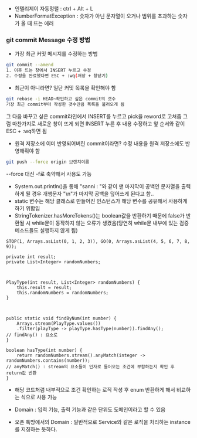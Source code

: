 - 인텔리제이 자동정렬 : ctrl + Alt + L
- NumberFormatException : 숫자가 아닌 문자열이 오거나 범위를 초과하는 숫자가 올 때 뜨는 에러
### git commit Message 수정 방법
- 가장 최근 커밋 메시지를 수정하는 방법
```bash
git commit --amend
1. 이후 뜨는 창에서 INSERT 누르고 수정
2. 수정을 완료했다면 ESC + :wq(저장 + 창닫기)
```
- 최근이 아니라면? 일단 커밋 목록을 확인해야 함
```bash
git rebase -i HEAD~확인하고 싶은 commit의 갯수
가장 최근 commit부터 작성한 갯수만큼 목록을 불러오게 됨
```
그 다음 바꾸고 싶은 commit라인에서 INSERT를 누르고 pick을 reword로 고쳐줌
그럼 마찬가지로 새로운 창이 뜨게 되면 INSERT 누른 후 내용 수정하고 앞 순서와 같이 ESC + :wq하면 됨
- 원격 저장소에 이미 반영되어버린 commit이라면? 수정 내용을 원격 저장소에도 반영해줘야 함
```bash
git push --force origin 브랜치이름
```
--force 대신 -f로 축약해서 사용도 가능

- System.out.println()을 통해 "sanni : "와 같이 맨 마지막이 공백인 문자열을 출력하게 될 경우 개행문자 "\n"가 마지막 공백을 덮어쓰게 된다고 함..
- static 변수는 해당 클래스로 만들어진 인스턴스가 해당 변수를 공유해서 사용하게 하기 위함임
- StringTokenizer.hasMoreTokens()는 boolean값을 반환하기 때문에 false가 반환될 시 while문이 동작하지 않는 오류가 생겼음(당연히 while문 내부에 있는 검증 메소드들도 실행하지 않게 됨)

```
STOP(1, Arrays.asList(0, 1, 2, 3)), GO(0, Arrays.asList(4, 5, 6, 7, 8, 9));

private int result;
private List<Integer> randomNumbers;

  

PlayType(int result, List<Integer> randomNumbers) {
	this.result = result;
	this.randomNumbers = randomNumbers;
}

  

public static void findByNum(int number) {
	Arrays.stream(PlayType.values())
	.filter(playType -> playType.hasType(number)).findAny();
// findAny() : 요소로
}

boolean hasType(int number) {
	return randomNumbers.stream().anyMatch(integer -> randomNumbers.contains(number));
// anyMatch() : stream의 요소들이 인자로 들어오는 조건에 부합하는지 확인 후 return값 반환
}
```
- 해당 코드처럼 내부적으로 조건 확인하는 로직 작성 후 enum 반환하게 해서 비교하는 식으로 사용 가능

- Domain : 입력 기능, 출력 기능과 같은 단위도 도메인이라고 할 수 있음
- 오픈 톡방에서의 Domain : 일반적으로 Service와 같은 로직을 처리하는 instance를 지칭하는 듯하다.